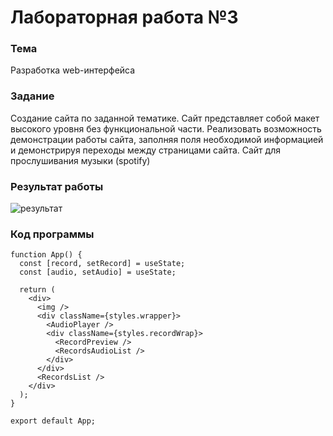 # Лабораторная работа №3

### Тема

Разработка web-интерфейса

### Задание

Создание сайта по заданной тематике. Сайт представляет собой макет высокого уровня без функциональной части. Реализовать возможность демонстрации работы сайта, заполняя поля необходимой информацией и демонстрируя переходы между страницами сайта.
Сайт для прослушивания музыки (spotify)

### Результат работы

![результат](./images/site.png)

### Код программы

```
function App() {
  const [record, setRecord] = useState;
  const [audio, setAudio] = useState;

  return (
    <div>
      <img />
      <div className={styles.wrapper}>
        <AudioPlayer />
        <div className={styles.recordWrap}>
          <RecordPreview />
          <RecordsAudioList />
        </div>
      </div>
      <RecordsList />
    </div>
  );
}

export default App;
```
